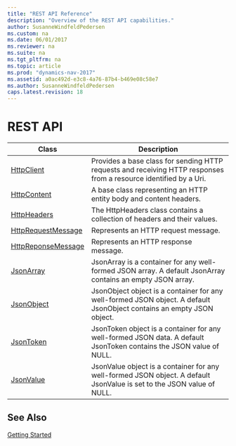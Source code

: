 ```yaml
---
title: "REST API Reference"
description: "Overview of the REST API capabilities."
author: SusanneWindfeldPedersen
ms.custom: na
ms.date: 06/01/2017
ms.reviewer: na
ms.suite: na
ms.tgt_pltfrm: na
ms.topic: article
ms.prod: "dynamics-nav-2017"
ms.assetid: a0ac492d-e3c8-4a76-87b4-b469e08c58e7
ms.author: SusanneWindfeldPedersen
caps.latest.revision: 18
---
```


# REST API

|Class|Description|
|-----|-----------|
|[HttpClient](api/httpclient-class.md)|Provides a base class for sending HTTP requests and receiving HTTP responses from a resource identified by a Uri.|
|[HttpContent](api/httpcontent-class.md)|A base class representing an HTTP entity body and content headers.|
|[HttpHeaders](api/httpheaders-class.md)|The HttpHeaders class contains a collection of headers and their values.|
|[HttpRequestMessage](api/httprequestmessage-class.md)|Represents an HTTP request message.|
|[HttpReponseMessage](api/httpresponsemessage-class.md)|Represents an HTTP response message.|
|[JsonArray](api/jsonarray-class.md)|JsonArray is a container for any well-formed JSON array. A default JsonArray contains an empty JSON array.|
|[JsonObject](api/jsonobject-class.md)|JsonObject object is a container for any well-formed JSON object. A default JsonObject contains an empty JSON object.|
|[JsonToken](api/jsontoken-class.md)|JsonToken object is a container for any well-formed JSON data. A default JsonToken contains the JSON value of NULL.|
|[JsonValue](api/jsonvalue-class.md)|JsonValue object is a container for any well-formed JSON object. A default JsonValue is set to the JSON value of NULL.|


## See Also
[Getting Started](devenv-get-started.md)  